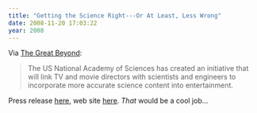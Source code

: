 ```yaml
---
title: "Getting the Science Right---Or At Least, Less Wrong"
date: 2008-11-20 17:03:22
year: 2008
---
```

Via <a href="http://blogs.nature.com/news/thegreatbeyond/2008/11/getting_better_science_on_scre.html">The Great Beyond</a>:
<blockquote> The US National Academy of Sciences has created an initiative that will link TV and movie directors with scientists and engineers to incorporate more accurate science content into entertainment.</blockquote>
Press release <a href="http://www8.nationalacademies.org/onpinews/newsitem.aspx?RecordID=11192008">here</a>, web site <a href="http://www.scienceandentertainmentexchange.org/">here</a>. <em>That</em> would be a cool job...
